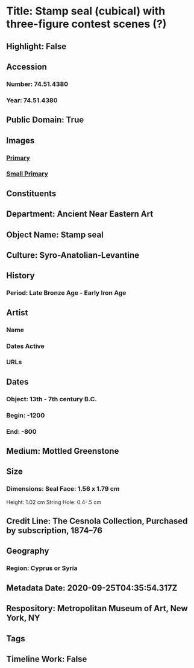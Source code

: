 # Title: Stamp seal (cubical) with three-figure contest scenes (?)
## Highlight: False
## Accession
### Number: 74.51.4380
### Year: 74.51.4380
## Public Domain: True
## Images
### [Primary](https://images.metmuseum.org/CRDImages/an/original/ss74_51_4380agp.jpg)
### [Small Primary](https://images.metmuseum.org/CRDImages/an/web-large/ss74_51_4380agp.jpg)
## Constituents
## Department: Ancient Near Eastern Art
## Object Name: Stamp seal
## Culture: Syro-Anatolian-Levantine
## History
### Period: Late Bronze Age - Early Iron Age
## Artist
### Name
### Dates Active
### URLs
## Dates
### Object: 13th - 7th century B.C.
### Begin: -1200
### End: -800
## Medium: Mottled Greenstone
## Size
### Dimensions: Seal Face: 1.56 x 1.79 cm
Height: 1.02 cm
String Hole: 0.4-.5 cm
## Credit Line: The Cesnola Collection, Purchased by subscription, 1874–76
## Geography
### Region: Cyprus or Syria
## Metadata Date: 2020-09-25T04:35:54.317Z
## Respository: Metropolitan Museum of Art, New York, NY
## Tags
## Timeline Work: False